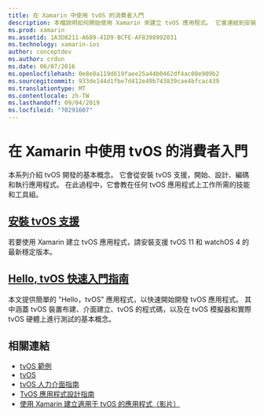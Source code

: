 ```yaml
---
title: 在 Xamarin 中使用 tvOS 的消費者入門
description: 本檔說明如何開始使用 Xamarin 來建立 tvOS 應用程式。 它會連結到安裝指南和快速入門手冊。
ms.prod: xamarin
ms.assetid: 1A3D8211-A689-41D9-BCFE-AF8398992031
ms.technology: xamarin-ios
author: conceptdev
ms.author: crdun
ms.date: 06/07/2016
ms.openlocfilehash: 0e8e8a119d619faee25a44b0462df4ac08e909b2
ms.sourcegitcommit: 933de144d1fbe7d412e49b743839cae4bfcac439
ms.translationtype: MT
ms.contentlocale: zh-TW
ms.lasthandoff: 09/04/2019
ms.locfileid: "70291607"
---
```

# <a name="getting-started-with-tvos-in-xamarin"></a>在 Xamarin 中使用 tvOS 的消費者入門

本系列介紹 tvOS 開發的基本概念。 它會從安裝 tvOS 支援，開始、設計、編碼和執行應用程式。 在此過程中，它會教在任何 tvOS 應用程式上工作所需的技能和工具組。

## <a name="installing-tvos-supportiostvosget-startedinstallationmd"></a>[安裝 tvOS 支援](~/ios/tvos/get-started/installation.md)

若要使用 Xamarin 建立 tvOS 應用程式，請安裝支援 tvOS 11 和 watchOS 4 的最新穩定版本。

## <a name="hello-tvos-quick-start-guideiostvosget-startedhello-tvosmd"></a>[Hello, tvOS 快速入門指南](~/ios/tvos/get-started/hello-tvos.md)

本文提供簡單的 "Hello，tvOS" 應用程式，以快速開始開發 tvOS 應用程式。 其中涵蓋 tvOS 裝置布建、介面建立、tvOS 的程式碼，以及在 tvOS 模擬器和實際 tvOS 硬體上進行測試的基本概念。


## <a name="related-links"></a>相關連結

- [tvOS 範例](https://docs.microsoft.com/samples/browse/?products=xamarin&term=Xamarin.iOS+tvOS)
- [tvOS](https://developer.apple.com/tvos/)
- [tvOS 人力介面指南](https://developer.apple.com/tvos/human-interface-guidelines/)
- [TvOS 應用程式設計指南](https://developer.apple.com/library/prerelease/tvos/documentation/General/Conceptual/AppleTV_PG/)
- [使用 Xamarin 建立適用于 tvOS 的應用程式（影片）](https://university.xamarin.com/lightninglectures/tvos-with-xamarin)
